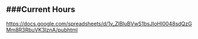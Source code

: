 ###Current Hours
---

https://docs.google.com/spreadsheets/d/1v_ZlBluBVwS1bsJIoHI0048sdQzGMm8R3RbuVK3IznA/pubhtml
